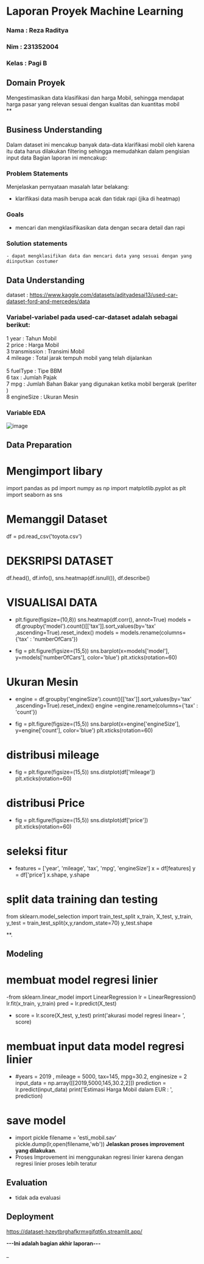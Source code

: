 # Laporan Proyek Machine Learning
### Nama : Reza Raditya
### Nim :  231352004
### Kelas : Pagi B

## Domain Proyek

Mengestimasikan data klasifikasi dan harga Mobil, sehingga mendapat harga pasar yang relevan sesuai dengan kualitas dan kuantitas mobil  
**
## Business Understanding
Dalam dataset ini mencakup banyak data-data klarifikasi mobil oleh karena itu data harus dilakukan filtering sehingga memudahkan dalam pengisian input data 
Bagian laporan ini mencakup:

### Problem Statements

Menjelaskan pernyataan masalah latar belakang:
- klarifikasi data masih berupa acak dan tidak rapi (jika di heatmap)


### Goals

- mencari dan mengklasifikasikan data dengan secara detail dan rapi



 ### Solution statements
    - dapat mengklasifikan data dan mencari data yang sesuai dengan yang diinputkan costumer

## Data Understanding
dataset : https://www.kaggle.com/datasets/adityadesai13/used-car-dataset-ford-and-mercedes/data 

### Variabel-variabel pada used-car-dataset adalah sebagai berikut:
 
 1   year          : Tahun Mobil <br> 
 2   price         : Harga Mobil <br>
 3   transmission  : Transimi Mobil <br> 
 4   mileage       : Total jarak tempuh mobil yang telah dijalankan <br>  
 5   fuelType      : Tipe BBM <br>
 6   tax           : Jumlah Pajak <br> 
 7   mpg           : Jumlah Bahan Bakar yang digunakan ketika mobil bergerak (perliter ) <br> 
 8   engineSize    : Ukuran Mesin <br>





### Variable EDA
![image](https://github.com/rezaraditya/dataset/assets/60649124/e8992dae-e020-407a-859f-da508bafb083)


## Data Preparation
# Mengimport libary
import pandas as pd
import numpy as np
import matplotlib.pyplot as plt
import seaborn as sns
# Memanggil Dataset
df = pd.read_csv('toyota.csv')
# DEKSRIPSI DATASET
df.head(),
df.info(),
sns.heatmap(df.isnull()),
df.describe()

# VISUALISAI DATA
- plt.figure(figsize=(10,8))
sns.heatmap(df.corr(), annot=True)
models = df.groupby('model').count()[['tax']].sort_values(by='tax' ,ascending=True).reset_index()
models = models.rename(columns={'tax' : 'numberOfCars'})

- fig = plt.figure(figsize=(15,5))
sns.barplot(x=models['model'], y=models['numberOfCars'], color='blue')
plt.xticks(rotation=60)

# Ukuran Mesin
- engine = df.groupby('engineSize').count()[['tax']].sort_values(by='tax' ,ascending=True).reset_index()
  engine =engine.rename(columns={'tax' : 'count'})

- fig = plt.figure(figsize=(15,5))
sns.barplot(x=engine['engineSize'], y=engine['count'], color='blue')
plt.xticks(rotation=60)

# distribusi mileage
- fig = plt.figure(figsize=(15,5))
sns.distplot(df['mileage'])
plt.xticks(rotation=60)

# distribusi Price
- fig = plt.figure(figsize=(15,5))
sns.distplot(df['price'])
plt.xticks(rotation=60)

# seleksi fitur
- features = ['year', 'mileage', 'tax', 'mpg', 'engineSize']
x = df[features]
y = df['price']
x.shape, y.shape
# split data training dan testing
from sklearn.model_selection import train_test_split
x_train, X_test, y_train, y_test = train_test_split(x,y,random_state=70)
y_test.shape

**.

## Modeling
# membuat model regresi linier
-from sklearn.linear_model import LinearRegression
lr = LinearRegression()
lr.fit(x_train, y_train)
pred = lr.predict(X_test)

- score = lr.score(X_test, y_test)
print('akurasi model regresi linear= ', score)

# membuat input data model regresi linier
- #years = 2019 , mileage = 5000, tax=145, mpg=30.2, enginesize = 2
input_data = np.array([[2019,5000,145,30.2,2]])
prediction = lr.predict(input_data)
print('Estimasi Harga Mobil dalam EUR  : ', prediction)
# save model
- import pickle
filename = 'esti_mobil.sav'
pickle.dump(lr,open(filename,'wb'))
**Jelaskan proses improvement yang dilakukan**.
- Proses Improvement ini menggunakan regresi linier karena dengan regresi linier proses lebih teratur

## Evaluation
- tidak ada evaluasi


## Deployment
https://dataset-hzeytbrghafkrmxgjfqt6n.streamlit.app/

**---Ini adalah bagian akhir laporan---**

_

